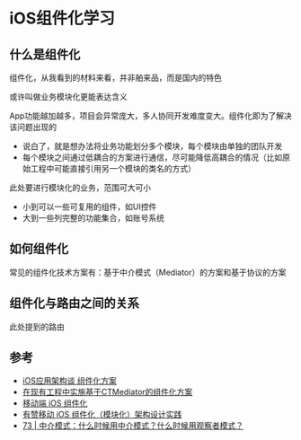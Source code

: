 # iOS组件化学习

## 什么是组件化

组件化，从我看到的材料来看，并非舶来品，而是国内的特色

或许叫做业务模块化更能表达含义

App功能越加越多，项目会异常庞大，多人协同开发难度变大。组件化即为了解决该问题出现的

- 说白了，就是想办法将业务功能划分多个模块，每个模块由单独的团队开发
- 每个模块之间通过低耦合的方案进行通信，尽可能降低高耦合的情况（比如原始工程中可能直接引用另一个模块的类名的方式）

此处要进行模块化的业务，范围可大可小

- 小到可以一些可复用的组件，如UI控件
- 大到一些列完整的功能集合，如账号系统

## 如何组件化

常见的组件化技术方案有：基于中介模式（Mediator）的方案和基于协议的方案




## 组件化与路由之间的关系

此处提到的路由

## 参考
- [iOS应用架构谈 组件化方案](https://casatwy.com/iOS-Modulization.html)
- [在现有工程中实施基于CTMediator的组件化方案](https://casatwy.com/modulization_in_action.html)
- [移动端 iOS 组件化](https://xie.infoq.cn/article/350cb241ebf8546d4ef2e55c7)
- [有赞移动 iOS 组件化（模块化）架构设计实践](https://tech.youzan.com/you-zan-ioszu-jian-hua-jia-gou-she-ji-shi-jian/)
- [73 | 中介模式：什么时候用中介模式？什么时候用观察者模式？](https://time.geekbang.org/column/article/226710)